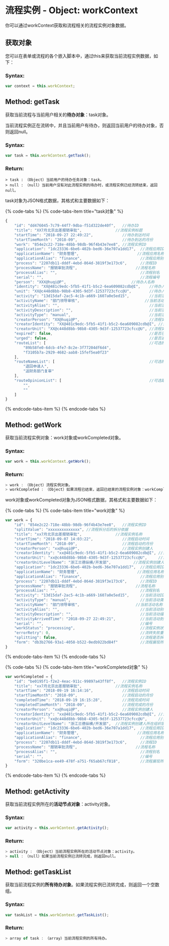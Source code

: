 # 流程实例 - Object: workContext

你可以通过workContext获取和流程相关的流程实例对象数据。

## 获取对象

您可以在表单或流程的各个嵌入脚本中，通过this来获取当前流程实例数据，如下：

### Syntax:

```javascript
var context = this.workContext;
```

## Method: getTask

获取当前流程与当前用户相关的**待办对象**：task对象。 

当前流程实例正在流转中，并且当前用户有待办，则返回当前用户的待办对象，否则返回null。

### Syntax:

```javascript
var task = this.workContext.getTask();
```

### Return:

```text
> task :　（Object）当前用户的待办任务对象：task。
> null :　（null）当前用户没有对此流程实例的待办时，或流程实例已经流转结束，返回null。
```

task对象为JSON格式数据，其格式和主要数据如下：

{% code-tabs %}
{% code-tabs-item title="task对象" %}
```javascript
{
    "id": "dd476045-7c79-44f7-9dba-f51d322de40f",   //待办ID
    "title": "XX7月北京出差报销审批",               //流程实例标题
    "startTime": "2018-09-27 22:49:22",             //待办到达时间
    "startTimeMonth": "2018-09",                    //待办到达的月份
    "work": "854e2c22-718e-48bb-98db-96f4b43e7ee8", //流程实例ID
    "application": "1dc23336-6be6-402b-bed6-36e707a1dd17",  //流程应用ID
    "applicationName": "财务管理",                          //流程应用名称
    "applicationAlias": "finance",                          //流程应用别名
    "process": "2207db11-dddf-4ebd-864d-3819f3e173c6",      //流程ID
    "processName": "报销审批流程",                          //流程名称
    "processAlias": "",                                     //流程别名
    "serial": "",                                           //流程编号
    "person": "XXX@huqi@P",                             //待办人名称
    "identity": "XX@481c9edc-5fb5-41f1-b5c2-6ea609082cdb@I",    //待办人身份
    "unit": "XX@c448d8bb-98b8-4305-9d3f-12537723cfcc@U",        //待办人所在组织
    "activity": "13d15daf-2ac5-4c1b-a669-1607a0e5ed15",         //当前活动的ID
    "activityName": "部门领导审核",                             //当前活动的名称
    "activityAlias": "",                                        //当前活动的别名
    "activityDescription": "",                                  //当前活动描述
    "activityType": "manual",                                   //当前活动类型
    "creatorPerson": "XX@huqi@P",                               //流程实例创建人
    "creatorIdentity": "XX@481c9edc-5fb5-41f1-b5c2-6ea609082cdb@I", //流程实例创建人的身份
    "creatorUnit": "XX@c448d8bb-98b8-4305-9d3f-12537723cfcc@U", //流程实例创建人所在组织
    "expired": false,                                           //是否已超时
    "urged": false,                                             //是否进行催办
    "routeList": [                                              //可选的路由ID
        "89b58fe0-6dcb-4fe7-8c2e-3f77204df6d4",
        "f3105b7a-2929-4682-aab8-15fef5ea0f23"
    ],
    "routeNameList": [                                          //可选的路由名称
        "退回申请人",
        "送财务部门复审"
    ],
    "routeOpinionList": [                                       //可选路由的默认意见
        "",
        ""
    ]
}
```
{% endcode-tabs-item %}
{% endcode-tabs %}

## Method: getWork

获取当前流程实例对象：work对象或workCompleted对象。

### Syntax:

```javascript
var work = this.workContext.getWork();
```

### Return:

```javascript
> work :　（Object）流程实例对象。
> workCompleted :　（Object）如果流程已结束，返回已结束的流程实例对象：workCompleted。
```

work对象或workCompleted对象为JSON格式数据，其格式和主要数据如下：

{% code-tabs %}
{% code-tabs-item title="work对象" %}
```javascript
var work = {
    "id": "854e2c22-718e-48bb-98db-96f4b43e7ee8",   //流程实例ID
    "splitValue": "xxxxxxxxxxxxxx", //流程拆分后的拆分依据
    "title": "xx7月北京出差报销审批",               //流程实例名称
    "startTime": "2018-09-07 14:03:22",             //流程启动时间
    "startTimeMonth": "2018-09",                    //流程启动的月份
    "creatorPerson": "xx@huqi@P",                   //流程实例创建人
    "creatorIdentity": "xx@481c9edc-5fb5-41f1-b5c2-6ea609082cdb@I", //流程实例创建人身份
    "creatorUnit": "xx@c448d8bb-98b8-4305-9d3f-12537723cfcc@U",     //流程实例创建人所在组织
    "creatorUnitLevelName": "浙江兰德纵横/开发部",          //流程实例创建人所在组织层次
    "application": "1dc23336-6be6-402b-bed6-36e707a1dd17",  //流程应用ID
    "applicationName": "财务管理",                          //流程应用名称
    "applicationAlias": "finance",                          //流程应用别名
    "process": "2207db11-dddf-4ebd-864d-3819f3e173c6",      //流程ID
    "processName": "报销审批流程",                          //流程名称
    "processAlias": "",                                     //流程别名
    "activity": "13d15daf-2ac5-4c1b-a669-1607a0e5ed15",     //当前活动ID
    "activityType": "manual",                               //当前活动类型
    "activityName": "部门领导审核",                         //当前活动名称
    "activityAlias": "",                                    //当前活动别名
    "activityDescription": "",                              //当前活动描述
    "activityArrivedTime": "2018-09-27 22:49:21",           //当前活动到达时间
    "serial": "",                                           //编号
    "workStatus": "processing",                             //流程实例状态
    "errorRetry": 0,                                        //流转失败重试次数
    "splitting": false,                                     //流程是否拆分
    "form": "db3b2766-93a1-4058-b522-0edb922bd84f"          //流程展现所使用的表单
}
```
{% endcode-tabs-item %}
{% endcode-tabs %}

{% code-tabs %}
{% code-tabs-item title="workCompleted对象" %}
```javascript
var workCompleted = {
    "id": "be0195f1-f2e2-4eac-911c-99897a43ff8f",   //流程实例ID
    "title": "xx7月北京出差报销审批",               //流程实例名称
    "startTime": "2018-09-19 16:14:16",             //流程启动时间
    "startTimeMonth": "2018-09",                    //流程启动的月份
    "completedTime": "2018-09-19 16:15:28",         //流程完成时间
    "completedTimeMonth": "2018-09",                //流程完成的月份
    "creatorPerson": "xx@huqi@P",                   //流程实例创建人
    "creatorIdentity": "xx@481c9edc-5fb5-41f1-b5c2-6ea609082cdb@I", //流程实例创建人身份
    "creatorUnit": "xx@c448d8bb-98b8-4305-9d3f-12537723cfcc@U",     //流程实例创建人所在组织
    "creatorUnitLevelName": "浙江兰德纵横/开发部",  //流程实例创建人所在组织层次
    "application": "1dc23336-6be6-402b-bed6-36e707a1dd17",  //流程应用ID
    "applicationName": "财务管理",                          //流程应用名称
    "applicationAlias": "finance",                          //流程应用别名
    "process": "2207db11-dddf-4ebd-864d-3819f3e173c6",      //流程ID
    "processName": "报销审批流程",                          //流程名称
    "processAlias": "",                                     //流程别名
    "serial": "",                                           //编号
    "form": "320be1ca-ee49-478f-a751-f65ab67cf818",         //流程展现所使用的表单
}
```
{% endcode-tabs-item %}
{% endcode-tabs %}

## Method: getActivity

获取当前流程实例所在的**活动节点对象**：activity对象。

### Syntax:

```javascript
var activity = this.workContext.getActivity();
```

### Return:

```javascript
> activity :　（Object）当前流程实例所在的活动节点对象：activity。
> null :　（null）如果当前流程实例已流转完成，则返回null。
```

## Method: getTaskList

获取当前流程实例的**所有待办对象**。如果流程实例已流转完成，则返回一个空数组。

### Syntax:

```javascript
var taskList = this.workContext.getTaskList();
```

### Return:

```javascript
> array of task :　（array）当前流程实例的所有待办。
```






























































